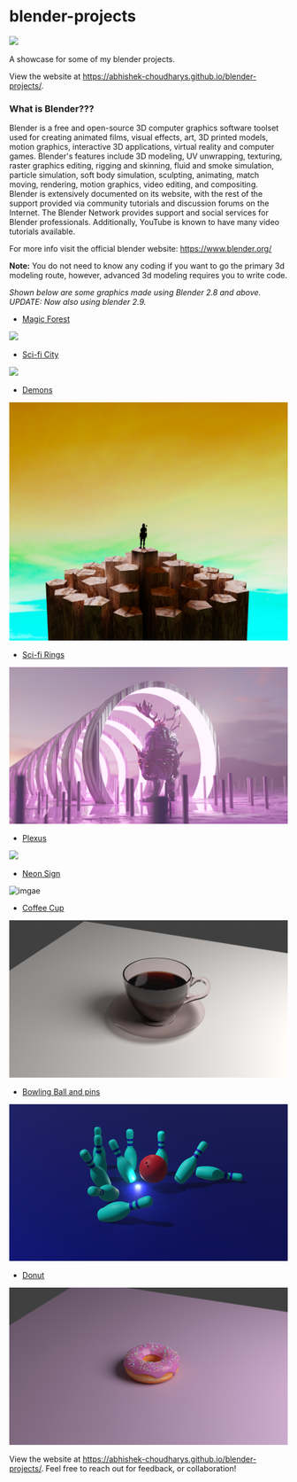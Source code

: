 # blender-projects

![](https://visitor-badge.glitch.me/badge?page_id=abhishek-choudharys.blender-projects)

A showcase for some of my blender projects.

View the website at https://abhishek-choudharys.github.io/blender-projects/.

### What is Blender???

Blender is a free and open-source 3D computer graphics software toolset used for creating animated films, visual effects, art, 3D printed models, motion graphics, interactive 3D applications, virtual reality and computer games. Blender's features include 3D modeling, UV unwrapping, texturing, raster graphics editing, rigging and skinning, fluid and smoke simulation, particle simulation, soft body simulation, sculpting, animating, match moving, rendering, motion graphics, video editing, and compositing.
Blender is extensively documented on its website, with the rest of the support provided via community tutorials and discussion forums on the Internet. The Blender Network provides support and social services for Blender professionals. Additionally, YouTube is known to have many video tutorials available.


For more info visit the official blender website: https://www.blender.org/

**Note:** You do not need to know any coding if you want to go the primary 3d modeling route, however, advanced 3d modeling requires you to write code.

*Shown below are some graphics made using Blender 2.8 and above.
UPDATE: Now also using blender 2.9.*

- <a href = "https://github.com/abhishek-choudharys/blender-projects/blob/main/MagicForest">Magic Forest</a>

![](https://github.com/abhishek-choudharys/blender-projects/blob/main/MagicForest/magicForest.gif)

- <a href="https://github.com/abhishek-choudharys/blender-projects/blob/main/city">Sci-fi City</a>

![](https://github.com/abhishek-choudharys/blender-projects/blob/main/city/scificity.gif)

- <a href="https://github.com/abhishek-choudharys/blender-projects/blob/main/Demons/demons.png">Demons</a>
  
![](https://github.com/abhishek-choudharys/blender-projects/blob/main/Demons/demons.png)

- <a href = "https://github.com/abhishek-choudharys/blender-projects/blob/main/Sci-fi%20rings">Sci-fi Rings</a>

<img alt="image" src="https://github.com/abhishek-choudharys/blender-projects/blob/main/Sci-fi%20rings/rings.png" width="600"/>

- <a href="https://github.com/abhishek-choudharys/blender-projects/blob/main/Plexus">Plexus</a>

![](https://github.com/abhishek-choudharys/blender-projects/blob/main/Plexus/plexus.gif)

- <a href = "https://github.com/abhishek-choudharys/blender-projects/blob/main/Neon">Neon Sign</a>

![imgae](https://github.com/abhishek-choudharys/blender-projects/blob/main/Neon/neon1.png)

- <a href = "https://github.com/abhishek-choudharys/blender-projects/blob/experimental/CoffeeCup">Coffee Cup </a>
  
![image](https://github.com/abhishek-choudharys/blender-projects/blob/experimental/CoffeeCup/coffeecup_condensed.png)

- <a href="https://github.com/abhishek-choudharys/blender-projects/tree/main/BowlingBall">Bowling Ball and pins</a>

![image](https://github.com/abhishek-choudharys/blender-projects/blob/main/BowlingBall/bowlingBallAndPins.png?raw=true)

- <a href="https://github.com/abhishek-choudharys/blender-projects/tree/main/Donut">Donut</a>

![image](https://github.com/abhishek-choudharys/blender-projects/blob/experimental/Donut/donut_render.png)

View the website at https://abhishek-choudharys.github.io/blender-projects/.
Feel free to reach out for feedback, or collaboration!
